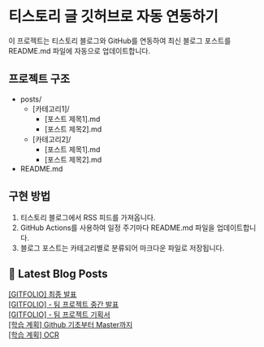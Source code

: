 
# 티스토리 글 깃허브로 자동 연동하기

이 프로젝트는 티스토리 블로그와 GitHub를 연동하여 최신 블로그 포스트를 README.md 파일에 자동으로 업데이트합니다.

## 프로젝트 구조

- posts/
  - [카테고리1]/
    - [포스트 제목1].md
    - [포스트 제목2].md
  - [카테고리2]/
    - [포스트 제목1].md
    - [포스트 제목2].md
- README.md

## 구현 방법

1. 티스토리 블로그에서 RSS 피드를 가져옵니다.
2. GitHub Actions를 사용하여 일정 주기마다 README.md 파일을 업데이트합니다.
3. 블로그 포스트는 카테고리별로 분류되어 마크다운 파일로 저장됩니다.

## 📕 Latest Blog Posts

<a href="https://eunmastudio.tistory.com/42">[GITFOLIO] 최종 발표</a></br><a href="https://eunmastudio.tistory.com/41">[GITFOLIO] - 팀 프로젝트 중간 발표</a></br><a href="https://eunmastudio.tistory.com/40">[GITFOLIO] - 팀 프로젝트 기획서</a></br><a href="https://eunmastudio.tistory.com/39">[학습 계획] Github 기초부터 Master까지</a></br><a href="https://eunmastudio.tistory.com/38">[학습 계획] OCR</a></br>